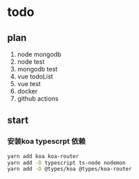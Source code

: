 # todo

## plan

1. node mongodb
2. node test
3. mongodb test
4. vue todoList
5. vue test
6. docker
7. github actions

## start

### 安装koa typescrpt 依赖

```bash
yarn add koa koa-router
yarn add -D typescript ts-node nodemon
yarn add -D @types/koa @types/koa-router

```
